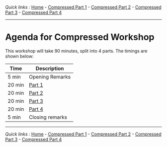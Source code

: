 *Quick links :*
[Home](/README.md) - [Compressed Part 1](/compressed/PART1.md) - [Compressed Part 2](/compressed/PART2.md) - [Compressed Part 3](/compressed/PART3.md) - [Compressed Part 4](/compressed/PART4.md)
***

# Agenda for Compressed Workshop

This workshop will take 90 minutes, split into 4 parts.  The timings are shown below:

| Time   | Description                    |
|--------|--------------------------------|
|  5 min | Opening Remarks                |
| 20 min | [Part 1](/compressed/PART1.md) |
| 20 min | [Part 2](/compressed/PART2.md) |
| 20 min | [Part 3](/compressed/PART3.md) |
| 20 min | [Part 4](/compressed/PART4.md) |
|  5 min | Closing remarks                |

***
*Quick links :*
[Home](/README.md) - [Compressed Part 1](/compressed/PART1.md) - [Compressed Part 2](/compressed/PART2.md) - [Compressed Part 3](/compressed/PART3.md) - [Compressed Part 4](/compressed/PART4.md)
